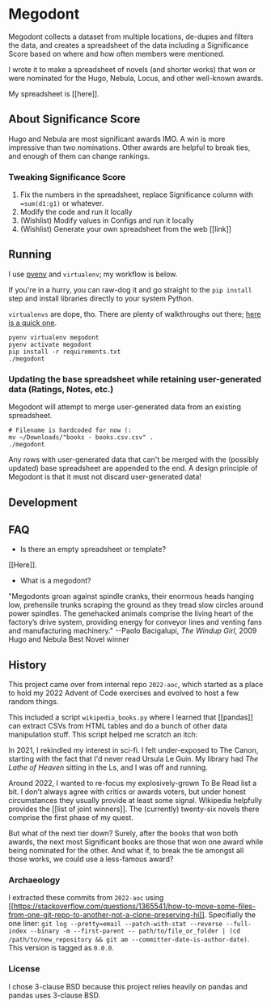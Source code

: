 # Megodont

Megodont collects a dataset from multiple locations, de-dupes and filters the data, and creates a spreadsheet of the data including a Significance Score based on where and how often members were mentioned.

I wrote it to make a spreadsheet of novels (and shorter works) that won or were nominated for the Hugo, Nebula, Locus, and other well-known awards.

My spreadsheet is [[here]].


## About Significance Score

Hugo and Nebula are most significant awards IMO. A win is more impressive than two nominations. Other awards are helpful to break ties, and enough of them can change rankings.

### Tweaking Significance Score

1. Fix the numbers in the spreadsheet, replace Significance column with `=sum(d1:g1)` or whatever.
1. Modify the code and run it locally
1. (Wishlist) Modify values in Configs and run it locally
1. (Wishlist) Generate your own spreadsheet from the web [[link]]


## Running

I use [pyenv](https://github.com/pyenv/pyenv) and `virtualenv`; my workflow is below.

If you're in a hurry, you can raw-dog it and go straight to the `pip install` step and install libraries directly to your system Python.

`virtualenvs` are dope, tho. There are plenty of walkthroughs out there; [here is a quick one](https://click.palletsprojects.com/en/5.x/quickstart/#virtualenv).

```
pyenv virtualenv megodont
pyenv activate megodont
pip install -r requirements.txt
./megodont
```

### Updating the base spreadsheet while retaining user-generated data (Ratings, Notes, etc.)

Megodont will attempt to merge user-generated data from an existing spreadsheet.

```
# Filename is hardcoded for now (:
mv ~/Downloads/"books - books.csv.csv" .
./megodont
```

Any rows with user-generated data that can't be merged with the (possibly updated) base spreadsheet are appended to the end. A design principle of Megodont is that it must not discard user-generated data!


## Development


## FAQ

* Is there an empty spreadsheet or template?

[[Here]].

* What is a megodont?

"Megodonts groan against spindle cranks, their enormous heads hanging low, prehensile trunks scraping the ground as they tread slow circles around power spindles. The genehacked animals comprise the living heart of the factory’s drive system, providing energy for conveyor lines and venting fans and manufacturing machinery."
--Paolo Bacigalupi, _The Windup Girl_, 2009 Hugo and Nebula Best Novel winner


## History

This project came over from internal repo `2022-aoc`, which started as a place to hold my 2022 Advent of Code exercises and evolved to host a few random things.

This included a script `wikipedia_books.py` where I learned that [[pandas]] can extract CSVs from HTML tables and do a bunch of other data manipulation stuff. This script helped me scratch an itch:

In 2021, I rekindled my interest in sci-fi. I felt under-exposed to The Canon, starting with the fact that I'd never read Ursula Le Guin. My library had _The Lathe of Heaven_ sitting in the Ls, and I was off and running.

Around 2022, I wanted to re-focus my explosively-grown To Be Read list a bit. I don't always agree with critics or awards voters, but under honest circumstances they usually provide at least some signal. Wikipedia helpfully provides the [[list of joint winners]]. The (currently) twenty-six novels there comprise the first phase of my quest.

But what of the next tier down? Surely, after the books that won both awards, the next most Significant books are those that won one award while being nominated for the other. And what if, to break the tie amongst all those works, we could use a less-famous award?

### Archaeology

I extracted these commits from `2022-aoc` using [[https://stackoverflow.com/questions/1365541/how-to-move-some-files-from-one-git-repo-to-another-not-a-clone-preserving-hi]]. Specifially the one liner: `git log --pretty=email --patch-with-stat --reverse --full-index --binary -m --first-parent -- path/to/file_or_folder | (cd /path/to/new_repository && git am --committer-date-is-author-date)`. This version is tagged as `0.0.0`.

### License

I chose 3-clause BSD because this project relies heavily on pandas and pandas uses 3-clause BSD.

